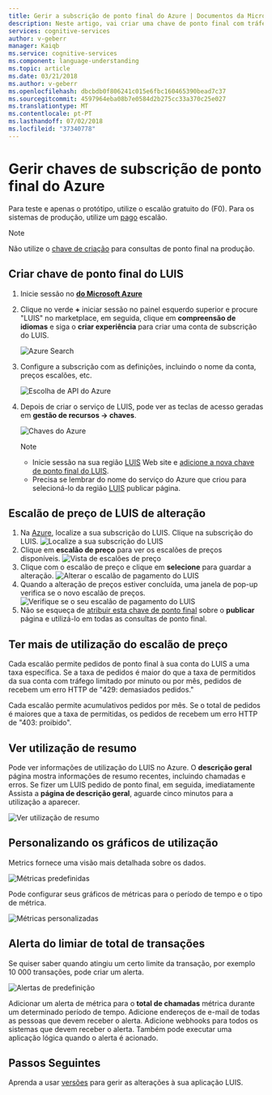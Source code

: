 ```yaml
---
title: Gerir a subscrição de ponto final do Azure | Documentos da Microsoft
description: Neste artigo, vai criar uma chave de ponto final com tráfego limitado para a sua conta do LUIS fornecer o tráfego ilimitado para o ponto final de seguir um plano de pagamento.
services: cognitive-services
author: v-geberr
manager: Kaiqb
ms.service: cognitive-services
ms.component: language-understanding
ms.topic: article
ms.date: 03/21/2018
ms.author: v-geberr
ms.openlocfilehash: dbcbdb0f806241c015e6fbc160465390bead7c37
ms.sourcegitcommit: 4597964eba08b7e0584d2b275cc33a370c25e027
ms.translationtype: MT
ms.contentlocale: pt-PT
ms.lasthandoff: 07/02/2018
ms.locfileid: "37340778"
---
```

# <a name="manage-azure-endpoint-subscription-keys"></a>Gerir chaves de subscrição de ponto final do Azure

Para teste e apenas o protótipo, utilize o escalão gratuito do (F0). Para os sistemas de produção, utilize um [pago](https://aka.ms/luis-price-tier) escalão. 

> [!NOTE]
> Não utilize o [chave de criação](luis-concept-keys.md#authoring-key) para consultas de ponto final na produção.

<a name="create-luis-service"></a>
## <a name="create-luis-endpoint-key"></a>Criar chave de ponto final do LUIS

1. Inicie sessão no  **[do Microsoft Azure](https://ms.portal.azure.com/)** 
2. Clique no verde **+** iniciar sessão no painel esquerdo superior e procure "LUIS" no marketplace, em seguida, clique em **compreensão de idiomas** e siga o **criar experiência**  para criar uma conta de subscrição do LUIS. 

    ![Azure Search](./media/luis-azure-subscription/azure-search.png) 

3. Configure a subscrição com as definições, incluindo o nome da conta, preços escalões, etc. 

    ![Escolha de API do Azure](./media/luis-azure-subscription/azure-api-choice.png) 

4. Depois de criar o serviço de LUIS, pode ver as teclas de acesso geradas em **gestão de recursos -> chaves**.  

    ![Chaves do Azure](./media/luis-azure-subscription/azure-keys.png)

    > [!Note] 
    > * Inicie sessão na sua região [LUIS](luis-reference-regions.md) Web site e [adicione a nova chave de ponto final do LUIS](luis-how-to-manage-keys.md#assign-endpoint-key). 
    > * Precisa se lembrar do nome do serviço do Azure que criou para selecioná-lo da região [LUIS](luis-reference-regions.md) publicar página.  

## <a name="change-luis-pricing-tier"></a>Escalão de preço de LUIS de alteração

1.  Na [Azure](https://portal.azure.com), localize a sua subscrição do LUIS. Clique na subscrição do LUIS.
    ![Localize a sua subscrição do LUIS](./media/luis-usage-tiers/find.png)
2.  Clique em **escalão de preço** para ver os escalões de preços disponíveis. 
    ![Vista de escalões de preço](./media/luis-usage-tiers/subscription.png)
3.  Clique com o escalão de preço e clique em **selecione** para guardar a alteração. 
    ![Alterar o escalão de pagamento do LUIS](./media/luis-usage-tiers/plans.png)
4.  Quando a alteração de preços estiver concluída, uma janela de pop-up verifica se o novo escalão de preços. 
    ![Verifique se o seu escalão de pagamento do LUIS](./media/luis-usage-tiers/updated.png)
5. Não se esqueça de [atribuir esta chave de ponto final](luis-how-to-manage-keys.md#assign-endpoint-key) sobre o **publicar** página e utilizá-lo em todas as consultas de ponto final. 

## <a name="exceed-pricing-tier-usage"></a>Ter mais de utilização do escalão de preço
Cada escalão permite pedidos de ponto final à sua conta do LUIS a uma taxa específica. Se a taxa de pedidos é maior do que a taxa de permitidos da sua conta com tráfego limitado por minuto ou por mês, pedidos de recebem um erro HTTP de "429: demasiados pedidos."

Cada escalão permite acumulativos pedidos por mês. Se o total de pedidos é maiores que a taxa de permitidas, os pedidos de recebem um erro HTTP de "403: proibido".  

## <a name="viewing-summary-usage"></a>Ver utilização de resumo
Pode ver informações de utilização do LUIS no Azure. O **descrição geral** página mostra informações de resumo recentes, incluindo chamadas e erros. Se fizer um LUIS pedido de ponto final, em seguida, imediatamente Assista a **página de descrição geral**, aguarde cinco minutos para a utilização a aparecer.

![Ver utilização de resumo](./media/luis-usage-tiers/overview.png)

## <a name="customizing-usage-charts"></a>Personalizando os gráficos de utilização
Metrics fornece uma visão mais detalhada sobre os dados.

![Métricas predefinidas](./media/luis-usage-tiers/metrics-default.png)

Pode configurar seus gráficos de métricas para o período de tempo e o tipo de métrica. 

![Métricas personalizadas](./media/luis-usage-tiers/metrics-custom.png)

## <a name="total-transactions-threshold-alert"></a>Alerta do limiar de total de transações
Se quiser saber quando atingiu um certo limite da transação, por exemplo 10 000 transações, pode criar um alerta. 

![Alertas de predefinição](./media/luis-usage-tiers/alert-default.png)

Adicionar um alerta de métrica para o **total de chamadas** métrica durante um determinado período de tempo. Adicione endereços de e-mail de todas as pessoas que devem receber o alerta. Adicione webhooks para todos os sistemas que devem receber o alerta. Também pode executar uma aplicação lógica quando o alerta é acionado. 

## <a name="next-steps"></a>Passos Seguintes

Aprenda a usar [versões](luis-how-to-manage-versions.md) para gerir as alterações à sua aplicação LUIS.